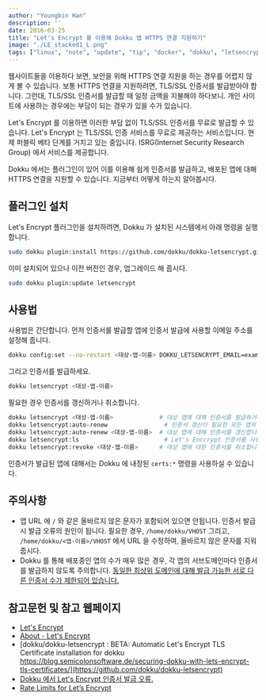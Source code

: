 ```yaml
---
author: "Youngbin Han"
description: ''
date: 2016-03-25
title: "Let's Encrypt 를 이용해 Dokku 앱 HTTPS 연결 지원하기"
image: "./LE_stacked1_L.png"
tags: ["linux", "note", "update", "tip", "docker", "dokku", "letsencrypt"]
---
```


웹사이트들을 이용하다 보면, 보안을 위해 HTTPS 연결 지원을 하는 경우를 어렵지 않게 볼 수 있습니다.
보통 HTTPS 연결을 지원하려면, TLS/SSL 인증서를 발급받아야 합니다.
그런대, TLS/SSL 인증서를 발급할 때 일정 금액을 지불해야 하다보니.
개인 사이트에 사용하는 경우에는 부담이 되는 경우가 있을 수가 있습니다.

Let's Encrypt 를 이용하면 이러한 부담 없이 TLS/SSL 인증서를 무료로 발급할 수 있습니다.
Let's Encrypt 는 TLS/SSL 인증 서비스를 무료로 제공하는 서비스입니다.
현제 퍼블릭 베타 단계를 거치고 있는 중입니다.
ISRG(Internet Security Research Group) 에서 서비스를 제공합니다.

Dokku 에서는 플러그인이 있어 이를 이용해 쉽게 인증서를 발급하고, 배포된 앱에 대해 HTTPS 연결을 지원할 수 있습니다.
지금부터 어떻게 하는지 알아봅시다.

## 플러그인 설치
Let's Encrypt 플러그인을 설치하려면, Dokku 가 설치된 시스템에서 아래 명령을 실행합니다.

```bash
sudo dokku plugin:install https://github.com/dokku/dokku-letsencrypt.git
```

이미 설치되어 있으나 이전 버전인 경우, 업그레이드 해 줍시다.

```bash
sudo dokku plugin:update letsencrypt
```

## 사용법
사용법은 간단합니다. 먼저 인증서를 발급할 앱에 인증서 발급에 사용할 이메일 주소를 설정해 줍니다.

```bash
dokku config:set --no-restart <대상-앱-이름> DOKKU_LETSENCRYPT_EMAIL=example@example.com
```

그리고 인증서를 발급하세요.

```bash
dokku letsencrypt <대상-앱-이름>
```

필요한 경우 인증서를 갱신하거나 취소합니다.

```bash
dokku letsencrypt <대상-앱-이름>             # 대상 앱에 대해 인증서를 발급하거나 갱신합니다.
dokku letsencrypt:auto-renew                # 인증서 갱신이 필요한 모든 앱의 인증서를 갱신합니다.
dokku letsencrypt:auto-renew <대상-앱-이름>  # 대상 앱에 대해 인증서를 갱신합니다.
dokku letsencrypt:ls                        # Let's Enccrypt 인증서를 사용중인 앱의 목록을 봅니다.
dokku letsencrypt:revoke <대상-앱-이름>      # 대상 앱에 대한 인증서를 취소합니다.
```

인증서가 발급된 앱에 대해서는 Dokku 에 내장된 `certs:*` 명령을 사용하실 수 있습니다.

## 주의사항
- 앱 URL 에 `/` 와 같은 올바르지 않은 문자가 포함되어 있으면 안됩니다. 인증서 발급 시 발급 오류의 원인이 됩니다.
필요한 경우, `/home/dokku/VHOST` 그리고, `/home/dokku/<앱-이름>/VHOST` 에서 URL 을 수정하여, 올바르지 않은 문자를 지워 줍시다.
- Dokku 를 통해 배포중인 앱의 수가 매우 많은 경우, 각 앱의 서브도메인마다 인증서를 발급하지 않도록 주의합니다.
[동일한 최상위 도메인에 대해 발급 가능한 서로 다른 인증서 수가 제한되어 있습니다.](https://community.letsencrypt.org/t/rate-limits-for-lets-encrypt/6769)

## 참고문헌 및 참고 웹페이지
- [Let's Encrypt](https://letsencrypt.org/)
- [About - Let's Encrypt](https://letsencrypt.org/about)
- [dokku/dokku-letsencrypt : BETA: Automatic Let's Encrypt TLS Certificate installation for dokku https://blog.semicolonsoftware.de/securing-dokku-with-lets-encrypt-tls-certificates/](https://github.com/dokku/dokku-letsencrypt)
- [Dokku 에서 Let's Encrypt 인증서 발급 오류.](https://hashcode.co.kr/questions/1542/dokku-%EC%97%90%EC%84%9C-lets-encrypt-%EC%9D%B8%EC%A6%9D%EC%84%9C-%EB%B0%9C%EA%B8%89-%EC%98%A4%EB%A5%98)
- [Rate Limits for Let’s Encrypt](https://community.letsencrypt.org/t/rate-limits-for-lets-encrypt/6769)
